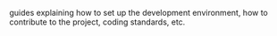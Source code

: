 guides explaining how to set up the development environment, how to contribute to the project, coding standards, etc. 